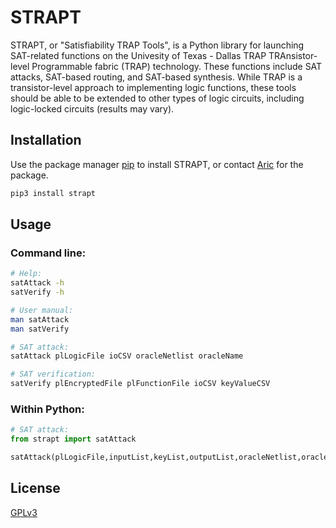# STRAPT

STRAPT, or "Satisfiability TRAP Tools", is a Python library for launching SAT-related functions on the Univesity 
of Texas - Dallas TRAP TRAnsistor-level Programmable fabric (TRAP) technology. These functions include SAT attacks, 
SAT-based routing, and SAT-based synthesis. While TRAP is a transistor-level approach to 
implementing logic functions, these tools should be able to be extended to other types of logic
circuits, including logic-locked circuits (results may vary).

## Installation

Use the package manager [pip](https://pip.pypa.io/en/stable/) to install STRAPT, or contact [Aric](aric.fowler@utdallas.edu) for the package.

```bash
pip3 install strapt
```

## Usage

### Command line:
```bash
# Help:
satAttack -h
satVerify -h

# User manual:
man satAttack
man satVerify

# SAT attack:
satAttack plLogicFile ioCSV oracleNetlist oracleName

# SAT verification:
satVerify plEncryptedFile plFunctionFile ioCSV keyValueCSV
```

### Within Python:
```python
# SAT attack:
from strapt import satAttack

satAttack(plLogicFile,inputList,keyList,outputList,oracleNetlist,oracleName)
```

## License

[GPLv3](https://choosealicense.com/licenses/gpl-3.0/)
